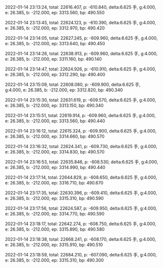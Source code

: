 2022-01-14 23:13:24, total: 22616.407, p: -610.840, delta:6.625 手, g:4.000, e: 26.385, b: -212.000, ep: 3313.560, bp: 490.550

2022-01-14 23:13:45, total: 22624.123, p: -610.390, delta:6.625 手, g:4.000, e: 26.385, b: -212.000, ep: 3312.970, bp: 490.420

2022-01-14 23:14:05, total: 22627.245, p: -609.960, delta:6.625 手, g:4.000, e: 26.385, b: -212.000, ep: 3313.640, bp: 490.450

2022-01-14 23:14:26, total: 22638.913, p: -609.960, delta:6.625 手, g:4.000, e: 26.385, b: -212.000, ep: 3311.160, bp: 490.140

2022-01-14 23:14:47, total: 22624.926, p: -610.910, delta:6.625 手, g:4.000, e: 26.385, b: -212.000, ep: 3312.290, bp: 490.400

2022-01-14 23:15:09, total: 22608.080, p: -609.900, delta:6.625 手, g:4.000, e: 26.385, b: -212.000, ep: 3312.820, bp: 490.340

2022-01-14 23:15:30, total: 22631.619, p: -609.570, delta:6.625 手, g:4.000, e: 26.385, b: -212.000, ep: 3313.150, bp: 490.340

2022-01-14 23:15:51, total: 22619.914, p: -609.960, delta:6.625 手, g:4.000, e: 26.385, b: -212.000, ep: 3313.560, bp: 490.440

2022-01-14 23:16:12, total: 22615.324, p: -609.900, delta:6.625 手, g:4.000, e: 26.385, b: -212.000, ep: 3314.660, bp: 490.570

2022-01-14 23:16:32, total: 22624.341, p: -609.730, delta:6.625 手, g:4.000, e: 26.385, b: -212.000, ep: 3314.830, bp: 490.570

2022-01-14 23:16:53, total: 22635.846, p: -608.530, delta:6.625 手, g:4.000, e: 26.385, b: -212.000, ep: 3314.990, bp: 490.440

2022-01-14 23:17:14, total: 22644.829, p: -608.650, delta:6.625 手, g:4.000, e: 26.385, b: -212.000, ep: 3316.710, bp: 490.670

2022-01-14 23:17:35, total: 22630.396, p: -609.410, delta:6.625 手, g:4.000, e: 26.385, b: -212.000, ep: 3315.310, bp: 490.590

2022-01-14 23:17:56, total: 22624.587, p: -609.950, delta:6.625 手, g:4.000, e: 26.385, b: -212.000, ep: 3314.770, bp: 490.590

2022-01-14 23:18:17, total: 22642.274, p: -608.750, delta:6.625 手, g:4.000, e: 26.385, b: -212.000, ep: 3315.890, bp: 490.580

2022-01-14 23:18:38, total: 22668.241, p: -608.170, delta:6.625 手, g:4.000, e: 26.385, b: -212.000, ep: 3315.910, bp: 490.510

2022-01-14 23:18:59, total: 22684.210, p: -607.090, delta:6.625 手, g:4.000, e: 26.385, b: -212.000, ep: 3315.310, bp: 490.300